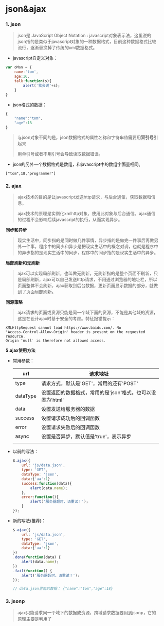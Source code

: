 # json&ajax

### 1. json

> json是 JavaScript Object Notation :  javascript对象表示法，这里说的json指的是类似于javascript对象的一种数据格式，目前这种数据格式比较流行，逐渐替换掉了传统的xml数据格式。

- javascript自定义对象：

```js
var oMan = {
    name:'tom',
    age:16,
    talk:function(s){
        alert('我会说'+s);
    }
}
```

- json格式的数据：

```js
{
    "name":"tom",
    "age":18
}
```

> 与json对象不同的是，json数据格式的属性名称和字符串值需要用**双引号**引起来
>
> 用单引号或者不用引号会导致读取数据错误。

- json的另外一个数据格式是数组，和javascript中的数组字面量相同。

```
["tom",18,"programmer"]
```

### 2. ajax

> ajax技术的目的是让javascript发送http请求，与后台通信，获取数据和信息。
>
> ajax技术的原理是实例化xmlhttp对象，使用此对象与后台通信。ajax通信的过程不会影响后续javascript的执行，从而实现异步。

**同步和异步** 

> 现实生活中，同步指的是同时做几件事情，异步指的是做完一件事后再做另外一件事，程序中的同步和异步是把现实生活中的概念对调，也就是程序中的异步指的是现实生活中的同步，程序中的同步指的是现实生活中的异步。

**局部刷新和无刷新** 

> ajax可以实现局部刷新，也叫做无刷新，无刷新指的是整个页面不刷新，只是局部刷新，ajax可以自己发送http请求，不用通过浏览器的地址栏，所以页面整体不会刷新，ajax获取到后台数据，更新页面显示数据的部分，就做到了页面局部刷新。

**同源策略** 

> ajax请求的页面或资源只能是同一个域下面的资源，不能是其他域的资源，这是在设计ajax时基于安全的考虑。特征报错提示：

```
XMLHttpRequest cannot load https://www.baidu.com/. No  
'Access-Control-Allow-Origin' header is present on the requested resource.  
Origin 'null' is therefore not allowed access.
```

**$.ajax使用方法** 

- 常用参数：

  | url      | 请求地址                                                   |
  | -------- | ---------------------------------------------------------- |
  | type     | 请求方式，默认是'GET'，常用的还有'POST'                    |
  | dataType | 设置返回的数据格式，常用的是'json'格式，也可以设置为'html' |
  | data     | 设置发送给服务器的数据                                     |
  | success  | 设置请求成功后的回调函数                                   |
  | error    | 设置请求失败后的回调函数                                   |
  | async    | 设置是否异步，默认值是'true'，表示异步                     |
  |          |                                                            |

- 以前的写法：

  ```js
  $.ajax({
      url: 'js/data.json',
      type: 'GET',
      dataType: 'json',
      data:{'aa':1}
      success:function(data){
          alert(data.name);
      },
      error:function(){
          alert('服务器超时，请重试！');
      }
  });
  ```

- 新的写法(推荐)：

  ```js
  $.ajax({
      url: 'js/data.json',
      type: 'GET',
      dataType: 'json',
      data:{'aa':1}
  })
  .done(function(data) {
      alert(data.name);
  })
  .fail(function() {
      alert('服务器超时，请重试！');
  });
  
  // data.json里面的数据： {"name":"tom","age":18}
  ```

### 3. **jsonp** 

> ajax只能请求同一个域下的数据或资源，跨域请求数据要用到jsonp，它的原理主要是利用了<script>标签可以跨域链接资源的特性。jsonp和ajax原理完全不一样，不过jquery将它们封装成同一个函数。

```js
$.ajax({
    url:'js/data.js',
    type:'get',
    dataType:'jsonp',
    jsonpCallback:'fnBack'
})
.done(function(data){
    alert(data.name);
})
.fail(function() {
    alert('服务器超时，请重试！');
});

// data.js里面的数据： fnBack({"name":"tom","age":18});
```

